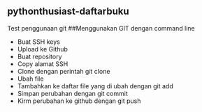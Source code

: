 ## pythonthusiast-daftarbuku
Test penggunaan git
##Menggunakan GIT dengan command line
- Buat SSH keys
- Upload ke Github
- Buat repository
- Copy alamat SSH
- Clone dengan perintah git clone <alamat ssh>
- Ubah file
- Tambahkan ke daftar file yang di ubah dengan git add
- Simpan perubahan dengan git commit 
- Kirm perubahan ke github dengan git push
